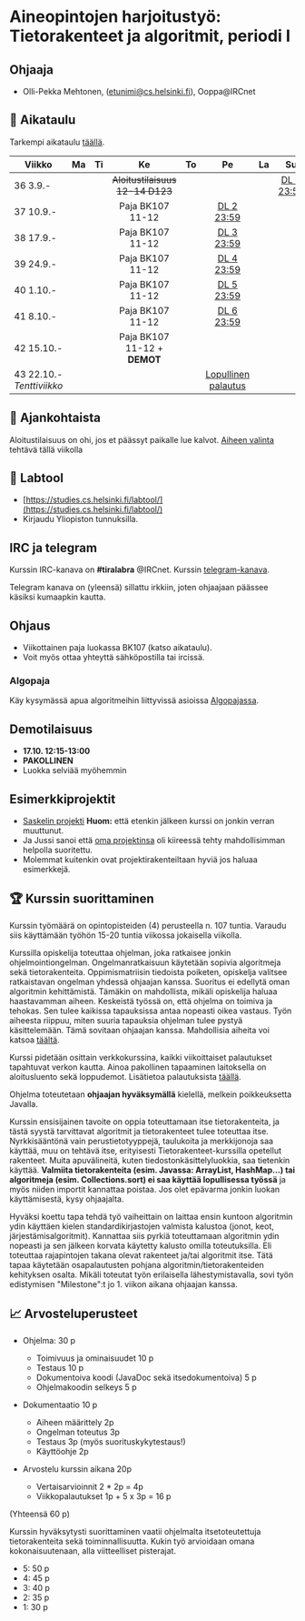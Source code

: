 # Aineopintojen harjoitustyö: Tietorakenteet ja algoritmit, periodi I

## Ohjaaja

* Olli-Pekka Mehtonen, (etunimi@cs.helsinki.fi), Ooppa@IRCnet

## :calendar: Aikataulu

Tarkempi aikataulu [täällä](sivut/aikataulu.md).

|  Viikko | Ma | Ti | Ke | To | Pe | La | Su |
|---------------------------|:--:|:--:|:----------------------------:|:--:|:----------------------:|:--:|:----------:|
| 36 3.9.- |  |  |  ~~Aloitustilaisuus 12-14 D123~~ |  |  |  | [DL 1 23:59](sivut/aikataulu.md#viikko-1) |
| 37 10.9.- |  |  | Paja BK107 11-12 |  |  [DL 2 23:59](sivut/aikataulu.md#viikko-1) |  |  |
| 38 17.9.- |  |  | Paja BK107 11-12 |  |  [DL 3 23:59](sivut/aikataulu.md#viikko-1) |  |  |
| 39 24.9.- |  |  | Paja BK107 11-12 |  | [DL 4 23:59](sivut/aikataulu.md#viikko-1) |  |  |
| 40 1.10.- |  |  | Paja BK107 11-12 |  |  [DL 5 23:59](sivut/aikataulu.md#viikko-1) |  |  |
| 41 8.10.- |  |  | Paja BK107 11-12 |  |  [DL 6 23:59](sivut/aikataulu.md#viikko-1) |  |  |
| 42 15.10.- |  |  | Paja BK107 11-12 + **DEMOT** |  |  |  |  |
|  43 22.10.-  _Tenttiviikko_ |  |  |  |  |  [Lopullinen palautus](sivut/aikataulu.md#lopullinen-palautus-todo) |  |  |

## :mega: Ajankohtaista
Aloitustilaisuus on ohi, jos et päässyt paikalle lue kalvot.
[Aiheen valinta](sivut/aiheet.md) tehtävä tällä viikolla

## :notebook: Labtool

 * [https://studies.cs.helsinki.fi/labtool/](https://studies.cs.helsinki.fi/labtool/)
 * Kirjaudu Yliopiston tunnuksilla.

## IRC ja telegram
Kurssin IRC-kanava on **#tiralabra** @IRCnet.
Kurssin [telegram-kanava](https://t.me/tkttiralabra).

Telegram kanava on (yleensä) sillattu irkkiin, joten ohjaajaan päässee käsiksi kumaapkin kautta.

## Ohjaus

* Viikottainen paja luokassa BK107 (katso aikataulu).
* Voit myös ottaa yhteyttä sähköpostilla tai ircissä.

### Algopaja

Käy kysymässä apua algoritmeihin liittyvissä asioissa [Algopajassa](https://courses.helsinki.fi/fi/TKT20000/126082463).

## Demotilaisuus

* **17.10. 12:15-13:00**
* **PAKOLLINEN**
* Luokka selviää myöhemmin

## Esimerkkiprojektit

* [Saskelin projekti](https://github.com/saskeli/NonogramSolver_TiRa) **Huom:** että etenkin jälkeen kurssi on jonkin verran muuttunut.
* Ja Jussi sanoi että [oma projektinsa](https://github.com/yussiv/Compress) oli kiireessä tehty mahdollisimman helpolla suoritettu.
* Molemmat kuitenkin ovat projektirakenteiltaan hyviä jos haluaa esimerkkejä.

## :trophy: Kurssin suorittaminen
Kurssin työmäärä on opintopisteiden (4) perusteella n. 107 tuntia. Varaudu siis käyttämään työhön 15-20 tuntia viikossa jokaisella viikolla.

Kurssilla opiskelija toteuttaa ohjelman, joka ratkaisee jonkin ohjelmointiongelman. Ongelmanratkaisuun käytetään sopivia algoritmeja sekä tietorakenteita. Oppimismatriisin tiedoista poiketen, opiskelja valitsee ratkaistavan ongelman yhdessä ohjaajan kanssa. Suoritus ei edellytä oman algoritmin kehittämistä. Tämäkin on mahdollista, mikäli opiskelija haluaa haastavamman aiheen. Keskeistä työssä on, että ohjelma on toimiva ja tehokas. Sen tulee kaikissa tapauksissa antaa nopeasti oikea vastaus. Työn aiheesta riippuu, miten suuria tapauksia ohjelman tulee pystyä käsittelemään. Tämä sovitaan ohjaajan kanssa. Mahdollisia aiheita voi katsoa [täältä](sivut/aiheet.md).

Kurssi pidetään osittain verkkokurssina, kaikki viikoittaiset palautukset tapahtuvat verkon kautta. Ainoa pakollinen tapaaminen laitoksella on aloitusluento sekä loppudemot. Lisätietoa palautuksista [täällä](sivut/palautukset.md).

Ohjelma toteutetaan **ohjaajan hyväksymällä** kielellä, melkein poikkeuksetta Javalla.

Kurssin ensisijainen tavoite on oppia toteuttamaan itse tietorakenteita, ja tästä syystä tarvittavat algoritmit ja tietorakenteet tulee toteuttaa itse. Nyrkkisääntönä vain perustietotyyppejä, taulukoita ja merkkijonoja saa käyttää, muu on tehtävä itse, erityisesti Tietorakenteet-kurssilla opetellut rakenteet. Muita apuvälineitä, kuten tiedostonkäsittelyluokkia, saa tietenkin käyttää. **Valmiita tietorakenteita (esim. Javassa: ArrayList, HashMap...) tai algoritmeja (esim. Collections.sort) ei saa käyttää lopullisessa työssä** ja myös niiden importit kannattaa poistaa. Jos olet epävarma jonkin luokan käyttämisestä, kysy ohjaajalta.

Hyväksi koettu tapa tehdä työ vaiheittain on laittaa ensin kuntoon algoritmin ydin käyttäen kielen standardikirjastojen valmista kalustoa (jonot, keot, järjestämisalgoritmit). Kannattaa siis pyrkiä toteuttamaan algoritmin ydin nopeasti ja sen jälkeen korvata käytetty kalusto omilla toteutuksilla. Eli toteuttaa rajapintojen takana olevat rakenteet ja/tai algoritmit itse.  Tätä tapaa käytetään osapalautusten pohjana algoritmin/tietorakenteiden kehityksen osalta. Mikäli toteutat työn erilaisella lähestymistavalla, sovi työn edistymisen "Milestone":t jo 1. viikon aikana ohjaajan kanssa.

## :chart_with_upwards_trend: Arvosteluperusteet
* Ohjelma: 30 p
   * Toimivuus ja ominaisuudet 10 p
   * Testaus 10 p
   * Dokumentoiva koodi (JavaDoc sekä itsedokumentoiva) 5 p
   * Ohjelmakoodin selkeys 5 p

* Dokumentaatio 10 p
   * Aiheen määrittely 2p
   * Ongelman toteutus 3p
   * Testaus 3p (myös suorituskykytestaus!)
   * Käyttöohje 2p

* Arvostelu kurssin aikana 20p
    * Vertaisarvioinnit 2 * 2p = 4p
    * Viikkopalautukset 1p +  5 x 3p = 16 p

(Yhteensä 60 p)

Kurssin hyväksytysti suorittaminen vaatii ohjelmalta itsetoteutettuja tietorakenteita sekä toiminnallisuutta. Kukin työ arvioidaan omana kokonaisuutenaan, alla viitteelliset pisterajat.

* 5: 50 p
* 4: 45 p
* 3: 40 p
* 2: 35 p
* 1: 30 p
